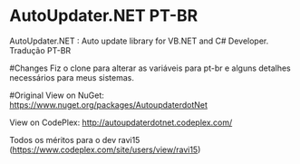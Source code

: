 # AutoUpdater.NET PT-BR
AutoUpdater.NET : Auto update library for VB.NET and C# Developer. Tradução PT-BR

#Changes
Fiz o clone para alterar as variáveis para pt-br e alguns detalhes necessários para meus sistemas.

#Original
View on NuGet: https://www.nuget.org/packages/AutoupdaterdotNet

View on CodePlex: http://autoupdaterdotnet.codeplex.com/


Todos os méritos para o dev ravi15 (https://www.codeplex.com/site/users/view/ravi15)

